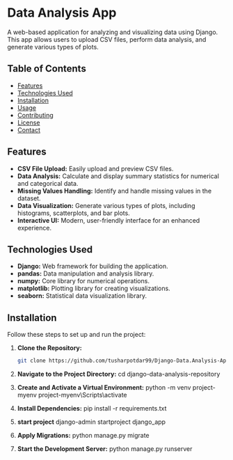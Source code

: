# Data Analysis App

A web-based application for analyzing and visualizing data using Django. This app allows users to upload CSV files, perform data analysis, and generate various types of plots.

## Table of Contents

- [Features](#features)
- [Technologies Used](#technologies-used)
- [Installation](#installation)
- [Usage](#usage)
- [Contributing](#contributing)
- [License](#license)
- [Contact](#contact)

## Features

- **CSV File Upload:** Easily upload and preview CSV files.
- **Data Analysis:** Calculate and display summary statistics for numerical and categorical data.
- **Missing Values Handling:** Identify and handle missing values in the dataset.
- **Data Visualization:** Generate various types of plots, including histograms, scatterplots, and bar plots.
- **Interactive UI:** Modern, user-friendly interface for an enhanced experience.

## Technologies Used

- **Django:** Web framework for building the application.
- **pandas:** Data manipulation and analysis library.
- **numpy:** Core library for numerical operations.
- **matplotlib:** Plotting library for creating visualizations.
- **seaborn:** Statistical data visualization library.

## Installation

Follow these steps to set up and run the project:

1. **Clone the Repository:**

   ```bash
   git clone https://github.com/tusharpotdar99/Django-Data.Analysis-App

2. **Navigate to the Project Directory:**
   cd django-data-analysis-repository

3. **Create and Activate a Virtual Environment:**
   python -m venv project-myenv
   project-myenv\Scripts\activate

4. **Install Dependencies:**
   pip install -r requirements.txt

5. **start project**
   django-admin startproject django_app

6. **Apply Migrations:**
   python manage.py migrate

   
7. **Start the Development Server:**
   python manage.py runserver


